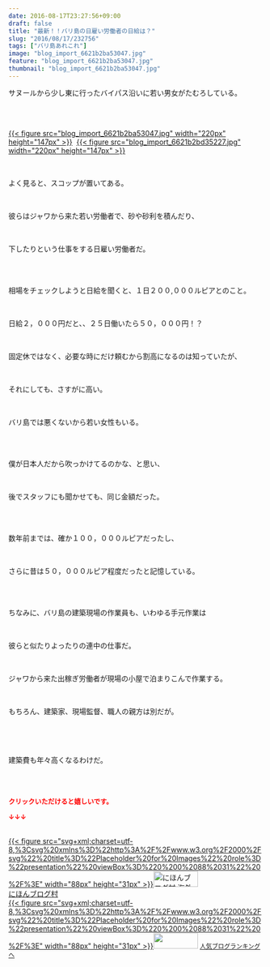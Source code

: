 ```yaml
---
date: 2016-08-17T23:27:56+09:00
draft: false
title: "最新！！バリ島の日雇い労働者の日給は？"
slug: "2016/08/17/232756"
tags: ["バリ島あれこれ"]
image: "blog_import_6621b2ba53047.jpg"
feature: "blog_import_6621b2ba53047.jpg"
thumbnail: "blog_import_6621b2ba53047.jpg"
---
```

<p>サヌールから少し東に行ったバイパス沿いに若い男女がたむろしている。</p><br/><p><br/><a href="blog_import_6621b2bba21d5.jpg">{{< figure src="blog_import_6621b2ba53047.jpg" width="220px" height="147px" >}}</a>  <a href="blog_import_6621b2be81ea4.jpg">{{< figure src="blog_import_6621b2bd35227.jpg" width="220px" height="147px" >}}</a> <br/></p><br/><p>よく見ると、スコップが置いてある。</p><br/><p>彼らはジャワから来た若い労働者で、砂や砂利を積んだり、</p><br/><p>下したりという仕事をする日雇い労働者だ。</p><br/><br/><p>相場をチェックしようと日給を聞くと、１日２００,０００ルピアとのこと。</p><br/><p>日給２，０００円だと、、２５日働いたら５０，０００円！？</p><br/><p>固定休ではなく、必要な時にだけ頼むから割高になるのは知っていたが、</p><br/><p>それにしても、さすがに高い。</p><br/><p>バリ島では悪くないから若い女性もいる。</p><br/><br/><p>僕が日本人だから吹っかけてるのかな、と思い、</p><br/><p>後でスタッフにも聞かせても、同じ金額だった。</p><br/><br/><p>数年前までは、確か１００，０００ルピアだったし、</p><br/><p>さらに昔は５０，０００ルピア程度だったと記憶している。</p><br/><br/><p>ちなみに、バリ島の建築現場の作業員も、いわゆる手元作業は</p><br/><p>彼らと似たりよったりの連中の仕事だ。</p><br/><p>ジャワから来た出稼ぎ労働者が現場の小屋で泊まりこんで作業する。</p><br/><p>もちろん、建築家、現場監督、職人の親方は別だが。</p><br/><p><br/></p><p>建築費も年々高くなるわけだ。</p><br/><br/><p><font color="#ff0000" size="2"><strong>クリックいただけると嬉しいです。<br/></strong></font></p><p><font color="#ff0000" size="2"><strong>↓↓↓</strong></font></p><p><br/><a href="ranking.html?p_cid=01260127" target="_blank">{{< figure src="svg+xml;charset=utf-8,%3Csvg%20xmlns%3D%22http%3A%2F%2Fwww.w3.org%2F2000%2Fsvg%22%20title%3D%22Placeholder%20for%20Images%22%20role%3D%22presentation%22%20viewBox%3D%220%200%2088%2031%22%20%2F%3E" width="88px" height="31px" >}}<noscript><img border="0" alt="にほんブログ村 海外生活ブログ バリ島情報へ" src="https://img-proxy.blog-video.jp/images?url=http%3A%2F%2Foverseas.blogmura.com%2Fbali%2Fimg%2Fbali88_31.gif" width="88" height="31"></noscript></a><br/><a href="ranking.html?p_cid=01260127" target="_blank">にほんブログ村</a> <br/><a title="人気ブログランキングへ" href="link.php?1804582">{{< figure src="svg+xml;charset=utf-8,%3Csvg%20xmlns%3D%22http%3A%2F%2Fwww.w3.org%2F2000%2Fsvg%22%20title%3D%22Placeholder%20for%20Images%22%20role%3D%22presentation%22%20viewBox%3D%220%200%2088%2031%22%20%2F%3E" width="88px" height="31px" >}}<noscript><img border="0" src="https://blog.with2.net/img/banner/banner_22.gif" width="88" height="31"></noscript></a> <a style="FONT-SIZE: 12px" href="link.php?1804582">人気ブログランキングへ</a> </p>

